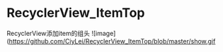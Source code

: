# RecyclerView_ItemTop
RecyclerView添加item的组头
![image](https://github.com/CiyLei/RecyclerView_ItemTop/blob/master/show.gif
